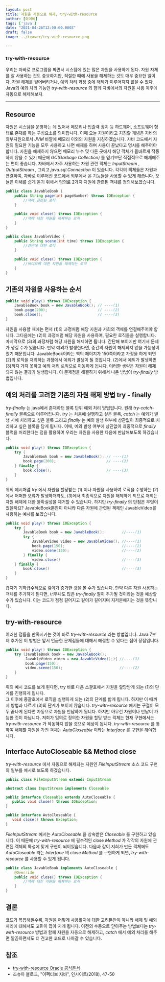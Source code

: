 ```yaml
---
layout: post  
title: 자원을 자동으로 해제, try-with-resource
author: [와이비]
tags: ['java']
date: "2021-04-26T12:00:00.000Z"
draft: false
image: ../teaser/try-with-resource.png

---
```

### try-with-resource
우리는 자바로 프로그램을 짜면서 시스템에 있는 많은 자원을 사용하게 된다. 
자원 자체를 잘 사용하는 것도 중요하지만, 적절한 때에 사용을 해제하는 것도 매우 중요한 일이다. 
자원 해제를 잊어버리거나, 예외 처리 과정 중에 해제가 이루어지지 않을 수 있다. 
Java의 예외 처리 기능인 _try-with-resource_ 와 함께 자바에서의 자원을 사용 이후에 자동으로 해제해보자.

---

## Resource
자원은 시스템을 운영하는 데 있어서 메모리나 입출력 장치 등 하드웨어, 소프트웨어 형태로 존재를 하는 구성요소를 의미합니다.
이때 오늘 자원이라고 지칭할 개념은 자바의 외부자원으로서 _JVM_ 바깥에 메모리 이외의 자원을 지칭하겠습니다.
자바 코드에서 자원의 필요한 기능을 모두 사용하고 나면 해제를 하며 사용이 끝났다고 명시를 해주어야 합니다.
자원을 해제하지 않으면 메모리 누수 및 다른 곳에서 해당 객체가 올바르게 작동하지 않을 수 있기 때문에 _GC(Garbage Collection)_ 를 믿기보단 직접적으로 해제해주는 편이 좋습니다.
자바에서 자주 사용하는 자원 관련 객체는 _InputStream_ , _OutputStream_ , 그리고 _java.sql.Connection_ 이 있습니다.
각각의 객체들은 자원과 연결하여, 자바로 이루어진 코드에서 외부에서 온 기능들을 사용할 수 있게 해줍니다.
오늘은 이해를 쉽게 돋기 위해서 임의로 2가지 자원에 관련된 객체를 정의해보겠습니다.  
  

``` java
public class JavableBook {
    public String page(int pageNumber) throws IOException {
        //책에 관련된 로직
    }
    
    public void close() throws IOException {
        //책에 대한 자원을 해제하는 로직
    }
}
```

``` java
public class JavableVideo {
    public String scene(int time) throws IOException {
        //장면에 대한 로직
    }
    
    public void close() throws IOException {
        //비디오에 대한 자원을 해제하는 로직
    }
}
```

## 기존의 자원을 사용하는 순서 
``` java
public void play() throws IOException {
    JavableBook book = new JavableBook(); // ----(1)
    book.page(200);                       // ----(2)
    book.close();                         // ----(3)
}
```
자원을 사용할 때에는 먼저 (1)의 과정처럼 해당 자원과 저희의 객체를 연결해주어야 합니다. 
그다음에는 (2)의 과정처럼 해당 자원을 사용하여, 필요한 로직들을 실행합니다. 
마지막으로 (3)의 과정처럼 해당 자원을 해제하면 됩니다. 
간단해 보이지만 여기서 문제가 생길 수가 있습니다. 
만약 예외가 발생한다면, 중간의 자원이 해제되지 않을 가능성이 있기 때문입니다. 
JavableBook이라는 책의 페이지가 150쪽이라고 가정을 하게 되면 (2)의 로직을 처리하는 과정에서 예외가 발생이 될 것입니다.
(2)에서 예외가 발생하면 (3)까지 가지 못하고 예외 처리 로직으로 이동하게 됩니다. 
이러한 생략은 자원이 해제되지 않는 결과가 발생합니다.
이 문제점을 해결하기 위해서 나온 방법이 _try-finally_ 방법입니다.

## 예외 처리를 고려한 기존의 자원 해제 방법 try - finally

_try-finally_ 는 java에서 존재하던 블록 단위 예외 처리 방법입니다.
원래 _try-catch-finally_ 블록으로 이루어집니다. 
_try_ 는 처음에 실행하고 싶은 블록, _catch_ 는 예외가 발생 시에 처리하고 싶은 블록 그리고 _finally_ 는 예외 발생 여부에 상관없이 최종적으로 처리하고 싶은 블록을 담게 됩니다. 
이때, 예외 발생 여부에 상관없이 최종적으로 _finally_ 블럭을 처리한다는 점을 활용하여 우리는 자원을 사용한 다음에 반납해보도록 하겠습니다.

``` java
public void play() throws IOException {
    try {
        JavableBook book = new JavableBook(); // ----(1)
        book.page(200);                       // ----(2)
    } finally {
        book.close();                         // ----(3)
    }
}
```
위의 예시처럼 _try_ 에서 자원을 할당받는 (1) 이나 자원을 사용하여 로직을 수행하는 (2)에서 어떠한 오류가 발생하더라도, 
(3)에서 최종적으로 자원을 해제하게 되므로 저희는 자원 해제에 대한 불확실성을 제거할 수 있습니다. 
하지만 _try-finally_ 의 단점은 무엇이 있을까요? 
JavableBook뿐만이 아니라 다른 자원에 관련된 객체인 JavableVideo를 사용하는 예시를 보겠습니다.

``` java
public void play() throws IOException {
    try {
        JavableBook book = new JavableBook();        //----(1)
        try {
            JavableVideo video = new JavableVideo(); //----(1)
            book.page(150);                          //----(2)
            video.scene(150);                        //----(2)
        } finally {
            video.close()                            //----(3)
    } finally {
        book.close()                                 //----(3)
    }
}
```

갑자기 기하급수적으로 깊이가 증가한 것을 볼 수가 있습니다. 
만약 다른 자원 사용하는 객체를 추가하게 된다면, 너무나도 많은 _try-finally_ 절이 추가될 것이라는 것을 예상할 수가 있습니다.
이는 코드가 점점 길어지고 깊이가 깊어지며 지저분해지는 것을 뜻합니다.

## try-with-resource
이러한 점들을 만족시키는 것이 바로 _try-with-resource_ 라는 방법입니다. 
Java 7부터 추가된 이 방법은 앞서 언급한 문제점들에 대해서 해결할 수 있다는 점이 장점입니다.

``` java
public void play() throws IOException {
    try (JavableBook book = new JavableBook();
         JavableVideo video = new JavableVideo();){ //----(1)
         book.page(150);
         video.scene(150);                          //----(2)
    }
}
```

위의 예시 코드를 보게 된다면, try 바로 다음 소괄호에서 자원을 할당받게 되는 (1)의 단계를 진행하게 됩니다.  
그 이후에 중괄호에서 로직을 실행하게 되는 (2)의 단계를 밟게 됩니다. 
하지만 이 때까지 방법과 다르게 (3)의 단계가 보이지 않습니다. 
_try-with-resource_ 에서는 구절이 모두 끝나게 된다면 자동으로 자원을 반납하게 됩니다.
하지만 아무런 자원이나 반납이 가능한 것이 아닙니다.
저희가 임의로 정의한 자원을 할당 받는 객체는 현재 구현에서는 _try-with-resource_ 가 작동하지 않을 것으로 예상이 됩니다.
_try-with-resource_ 를 통하여 해제할 자원을 가진 객체는 _AutoCloseable_ 이라는 _Interface_ 를 구현을 해야합니다. 

## Interface AutoCloseable && Method close
_try-with-resource_ 에서 자동으로 해제되는 자원인 _FileInputStream_ 소스 코드 구현의 일부를 예시로 보도록 하겠습니다.

``` java
public class FileInputStream extends InputStream

abstract class InputStream implements Closeable

public interface Closeable extends AutoCloseable {
   public void close() throws IOException;
}

public interface AutoCloseable {
   void close() throws Exception;
}
```

_FileInputStream_ 에서는 _AutoCloseable_ 을 상속받은 _Closeable_ 를 구현하고 있습니다.
이 때문에 _try-with-resource_ 에 필수적인 close _Method_ 가 각각의 자원에 관련된 객체의 특성에 맞게 구현이 되어있습니다.
다음과 같이 저희가 만든 객체에도 _AutoCloseable_ 라는 _Interface_ 의 close _Method_ 를 구현하게 되면, 
_try-with-resource_ 를 사용할 수 있게 됩니다.

``` java
public class JavableBook implements AutoCloseable {
    @Override
    public void close() throws IOException {
        //책에 대한 자원을 해제하는 로직
    }
}
```

## 결론
코드가 복잡해질수록, 자원을 어떻게 사용할지에 대한 고려뿐만이 아니라 해제 및 예외 처리에 대해서도 고민이 많아 지게 됩니다.
이전의 수동으로 닫아주는 방법보다는 _try-with-resource_ 방법과 함께 자원을 자동으로 해제하고, _catch_ 에서 예외 처리를 해주면
깔끔하면서도 더 견고한 코드로 나아갈 수 있습니다.


## 참조
- [try-with-resource Oracle 공식문서](https://docs.oracle.com/javase/tutorial/essential/exceptions/tryResourceClose.html)
- 조슈아 블로크, "이펙티브 자바", 인사이트(2018), 47-50
